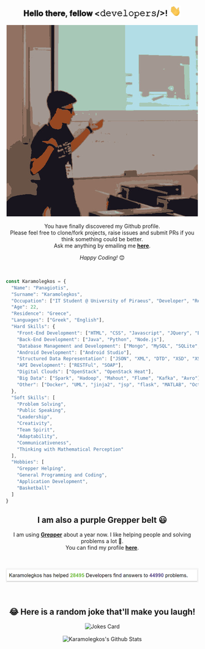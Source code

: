 <div align="center">
  <h2> 𝐇𝐞𝐥𝐥𝐨 𝐭𝐡𝐞𝐫𝐞, 𝐟𝐞𝐥𝐥𝐨𝐰 <𝚍𝚎𝚟𝚎𝚕𝚘𝚙𝚎𝚛𝚜/>! <img src="https://github.com/ABSphreak/ABSphreak/blob/master/gifs/Hi.gif" width="30px"></h2>
  
  ![welcome image](presenting.jpg)
</div>

<div align="center">

You have finally discovered my Github profile. <br>
Please feel free to clone/fork projects, raise issues and submit PRs if you think something could be better. <br>
Ask me anything by emailing me <a href="mailto:p.karamolegos@yahoo.gr"><b>here</b></a>.

<i>Happy Coding!</i> 😊
</div>
<p align='center'>
  <!--
  <img align="center" src="https://github-readme-stats.vercel.app/api?username=Karamolegkos&show_icons=true&title_color=fff&icon_color=79ff97&text_color=efefef&bg_color=24292e"    alt="Karamolegkos's Github Stats">
  -->
</p>
<br>

```javascript
const Karamolegkos = {
  "Name": "Panagiotis",
  "Surname": "Karamolegkos",
  "Occupation": ["IT Student @ University of Piraeus", "Developer", "Researcher"],
  "Age": 22,
  "Residence": "Greece",
  "Languages": ["Greek", "English"],
  "Hard Skills": {
    "Front-End Development": ["HTML", "CSS", "Javascript", "JQuery", "Bootstrap"],
    "Back-End Development": ["Java", "Python", "Node.js"],
    "Database Management and Development": ["Mongo", "MySQL", "SQLite", "MinIO"],
    "Android Development": ["Android Studio"],
    "Structured Data Representation": ["JSON", "XML", "DTD", "XSD", "XSL"],
    "API Development": ["RESTFul", "SOAP"],
    "Digital Clouds": ["OpenStack", "OpenStack Heat"],
    "Big Data": ["Spark", "Hadoop", "Mahout", "Flume", "Kafka", "Avro"],
    "Other": ["Docker", "UML", "jinja2", "jsp", "flask", "MATLAB", "Octave", "Arduino", "Scratch", "C", "GIT", "Image Editing", "Video Editing", "Shell Scripting", "Microsoft Office"]
  },
  "Soft Skills": [
    "Problem Solving", 
    "Public Speaking",
    "Leadership",
    "Creativity",
    "Team Spirit",
    "Adaptability",
    "Communicativeness",
    "Thinking with Mathematical Perception"
  ],
  "Hobbies": [
    "Grepper Helping",
    "General Programming and Coding",
    "Application Development",
    "Basketball"
  ]
}
```

<div align="center">
  
## I am also a purple Grepper belt 😃
  <p>
  I am using <a href="https://www.codegrepper.com/"><b>Grepper</b></a> about a year now. I like helping people and solving problems a lot 💪. <br>
  You can find my profile <a href="https://www.codegrepper.com/app/profile.php?id=46210"><b>here</b></a>.
  </p>
  <br>
  
  ![grepper image](grepper.png)
</div>
<br>
<div align="center">

## 😂 Here is a random joke that'll make you laugh!
![Jokes Card](https://readme-jokes.vercel.app/api)
</div>

<p align='center'>
  <img align="center" src="https://github-readme-stats.vercel.app/api?username=Karamolegkos&show_icons=true&title_color=fff&icon_color=79ff97&text_color=efefef&bg_color=24292e"    alt="Karamolegkos's Github Stats">
</p>


<!--
<p align='center'>
  <img src="https://visitor-badge.glitch.me/badge?page_id=Karamolegkos.Karamolegkos" alt="visitor badge"/>
</p>
-->
<!--
**karamolegkos/karamolegkos** is a ✨ _special_ ✨ repository because its `README.md` (this file) appears on your GitHub profile.

Here are some ideas to get you started:

- 🔭 I’m currently working on ...
- 🌱 I’m currently learning ...
- 👯 I’m looking to collaborate on ...
- 🤔 I’m looking for help with ...
- 💬 Ask me about ...
- 📫 How to reach me: ...
- 😄 Pronouns: ...
- ⚡ Fun fact: ...
-->
